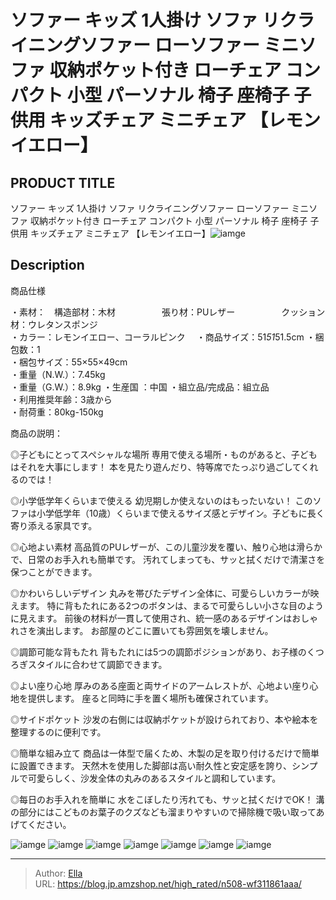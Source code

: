 # ソファー キッズ 1人掛け ソファ リクライニングソファー ローソファー ミニソファ 収納ポケット付き ローチェア コンパクト 小型 パーソナル 椅子 座椅子 子供用 キッズチェア ミニチェア 【レモンイエロー】


## PRODUCT TITLE 

ソファー キッズ 1人掛け ソファ リクライニングソファー ローソファー ミニソファ 収納ポケット付き ローチェア コンパクト 小型 パーソナル 椅子 座椅子 子供用 キッズチェア ミニチェア 【レモンイエロー】![iamge](https://b2bfiles1.gigab2b.cn/image/wkseller/304/20230922_ba9f5a62b3a9fc721718ed869c7f376c.jpg)

## Description

商品仕様

・素材：　構造部材：木材
　　　　　張り材：PUレザー
　　　　　クッション材：ウレタンスポンジ　	
・カラー：レモンイエロー、コーラルピンク　
・商品サイズ：51*51*51.5cm	
・梱包数：1	
・梱包サイズ：55×55×49cm	
・重量（N.W.）：7.45kg	
・重量（G.W.）：8.9kg	
・生産国	：中国
・組立品/完成品：組立品	
・利用推奨年齢：3歳から	
・耐荷重：80kg-150kg




商品の説明：

◎子どもにとってスペシャルな場所 
専用で使える場所・ものがあると、子どもはそれを大事にします！
本を見たり遊んだり、特等席でたっぷり過ごしてくれるのでは！

◎小学低学年くらいまで使える
幼児期しか使えないのはもったいない！
このソファは小学低学年（10歳）くらいまで使えるサイズ感とデザイン。子どもに長く寄り添える家具です。

◎心地よい素材
高品質のPUレザーが、この儿童沙发を覆い、触り心地は滑らかで、日常のお手入れも簡単です。
汚れてしまっても、サッと拭くだけで清潔さを保つことができます。

◎かわいらしいデザイン
丸みを帯びたデザイン全体に、可愛らしいカラーが映えます。
特に背もたれにある2つのボタンは、まるで可愛らしい小さな目のように見えます。
前後の材料が一貫して使用され、統一感のあるデザインはおしゃれさを演出します。
お部屋のどこに置いても雰囲気を壊しません。

◎調節可能な背もたれ
背もたれには5つの調節ポジションがあり、お子様のくつろぎスタイルに合わせて調節できます。

◎よい座り心地
厚みのある座面と両サイドのアームレストが、心地よい座り心地を提供します。
座ると同時に手を置く場所も確保されています。

◎サイドポケット
沙发の右側には収納ポケットが設けられており、本や絵本を整理するのに便利です。

◎簡単な組み立て
商品は一体型で届くため、木製の足を取り付けるだけで簡単に設置できます。
天然木を使用した脚部は高い耐久性と安定感を誇り、シンプルで可愛らしく、沙发全体の丸みのあるスタイルと調和しています。

◎每日のお手入れを簡単に
水をこぼしたり汚れても、サッと拭くだけでOK！
溝の部分にはこどものお葉子のクズなども溜まりやすいので掃除機で吸い取ってあげてください。









![iamge](https://b2bfiles1.gigab2b.cn/image/wkseller/304/20230922_1d20c3955c6044e338f099ebecd63c8d.jpg)
![iamge](https://b2bfiles1.gigab2b.cn/image/wkseller/304/20230922_5579ab6b00a8e3adb92f738664048838.jpg)
![iamge](https://b2bfiles1.gigab2b.cn/image/wkseller/304/20230922_02df4beacbcb19ddcc4e6fa39840b4c0.jpg)
![iamge](https://b2bfiles1.gigab2b.cn/image/wkseller/304/20230922_b10499c85d7a7c28450257d14a9061d4.jpg)
![iamge](https://b2bfiles1.gigab2b.cn/image/wkseller/304/20230922_e7f323591a2dd6b9f8c30810f72c4b91.jpg)
![iamge](https://b2bfiles1.gigab2b.cn/image/wkseller/304/20230922_a42ca591cbbe8cee9641c4edbd6c68fb.jpg)
![iamge](https://b2bfiles1.gigab2b.cn/image/wkseller/304/20230922_174357f1691b4c12f99c5374ce2ea749.jpg)


---

> Author: [Ella](https://blog.jp.amzshop.net/)  
> URL: https://blog.jp.amzshop.net/high_rated/n508-wf311861aaa/  

